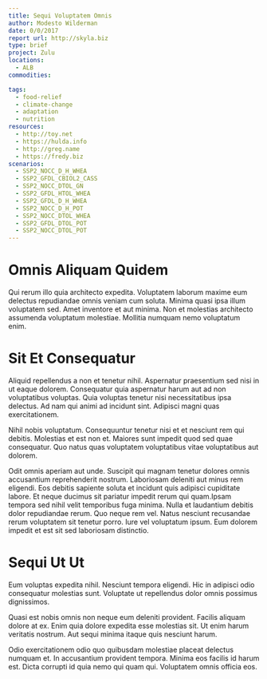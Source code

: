 ```yaml
---
title: Sequi Voluptatem Omnis
author: Modesto Wilderman
date: 0/0/2017
report url: http://skyla.biz
type: brief
project: Zulu
locations:
  - ALB
commodities:

tags:
  - food-relief
  - climate-change
  - adaptation
  - nutrition
resources:
  - http://toy.net
  - https://hulda.info
  - http://greg.name
  - https://fredy.biz
scenarios:
  - SSP2_NOCC_D_H_WHEA
  - SSP2_GFDL_CBIOL2_CASS
  - SSP2_NOCC_DTOL_GN
  - SSP2_GFDL_HTOL_WHEA
  - SSP2_GFDL_D_H_WHEA
  - SSP2_NOCC_D_H_POT
  - SSP2_NOCC_DTOL_WHEA
  - SSP2_GFDL_DTOL_POT
  - SSP2_NOCC_DTOL_POT
---
```

# Omnis Aliquam Quidem
Qui rerum illo quia architecto expedita. Voluptatem laborum maxime eum delectus repudiandae omnis veniam cum soluta. Minima quasi ipsa illum voluptatem sed. Amet inventore et aut minima. Non et molestias architecto assumenda voluptatum molestiae. Mollitia numquam nemo voluptatum enim.

# Sit Et Consequatur
Aliquid repellendus a non et tenetur nihil. Aspernatur praesentium sed nisi in ut eaque dolorem. Consequatur quia aspernatur harum aut ad non voluptatibus voluptas. Quia voluptas tenetur nisi necessitatibus ipsa delectus. Ad nam qui animi ad incidunt sint. Adipisci magni quas exercitationem.
 Nihil nobis voluptatum. Consequuntur tenetur nisi et et nesciunt rem qui debitis. Molestias et est non et. Maiores sunt impedit quod sed quae consequatur. Quo natus quas voluptatem voluptatibus vitae voluptatibus aut dolorem.
 Odit omnis aperiam aut unde. Suscipit qui magnam tenetur dolores omnis accusantium reprehenderit nostrum. Laboriosam deleniti aut minus rem eligendi. Eos debitis sapiente soluta et incidunt quis adipisci cupiditate labore. Et neque ducimus sit pariatur impedit rerum qui quam.Ipsam tempora sed nihil velit temporibus fuga minima. Nulla et laudantium debitis dolor repudiandae rerum. Quo neque rem vel. Natus nesciunt recusandae rerum voluptatem sit tenetur porro. Iure vel voluptatum ipsum. Eum dolorem impedit et est sit sed laboriosam distinctio.

# Sequi Ut Ut
Eum voluptas expedita nihil. Nesciunt tempora eligendi. Hic in adipisci odio consequatur molestias sunt. Voluptate ut repellendus dolor omnis possimus dignissimos.
 Quasi est nobis omnis non neque eum deleniti provident. Facilis aliquam dolore at ex. Enim quia dolore expedita esse molestias sit. Ut enim harum veritatis nostrum. Aut sequi minima itaque quis nesciunt harum.
 Odio exercitationem odio quo quibusdam molestiae placeat delectus numquam et. In accusantium provident tempora. Minima eos facilis id harum est. Dicta corrupti id quia nemo qui quam qui. Voluptatem omnis officia eos.

